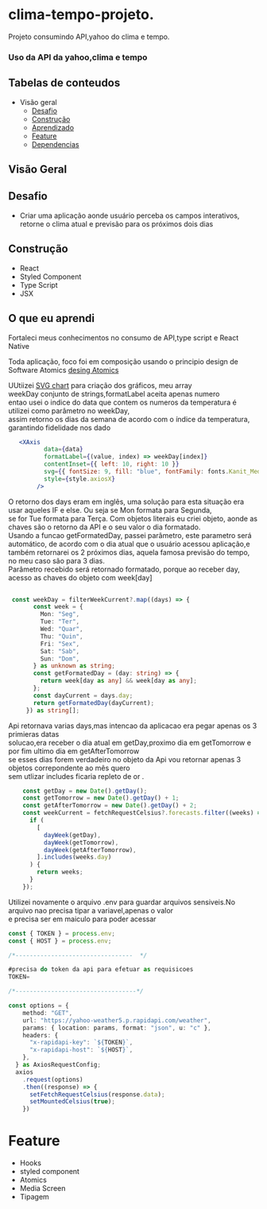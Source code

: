 # clima-tempo-projeto.
Projeto consumindo API,yahoo do clima e tempo.

### Uso da API da yahoo,clima e tempo
  
 
## Tabelas de conteudos 
* Visão geral
  * <a href='#Desafio' >  Desafio </a>
  * <a href='#Construção' >  Construção </a>   
  * <a href='#o-que-eu-aprendi' >  Aprendizado </a>
  * <a href='#Feature' >  Feature </a>
  * <a href='#Dependencias'> Dependencias </a>

## Visão Geral
## Desafio
- Criar uma aplicação aonde usuário perceba os campos interativos, retorne o clima atual e previsão para os próximos dois dias

## Construção
  - React
  - Styled Component
  - Type Script
  - JSX
  

## O que eu aprendi
 Fortaleci meus conhecimentos no consumo de API,type script e React Native


Toda aplicação, foco foi em composição usando o principio design de Software Atomics [desing Atomics](https://atomicdesign.bradfrost.com/chapter-2/) </br>

UUtiizei  [SVG chart](https://github.com/JesperLekland/react-native-svg-charts) para criação dos gráficos, meu array</br>
 weekDay conjunto de strings,formatLabel aceita apenas numero </br>
entao usei o indice do data que contem os numeros da temperatura é utilizei como parâmetro no weekDay,</br>
assim retorno os dias da semana de acordo com o índice da temperatura, garantindo fidelidade nos dado

~~~jsx
   <XAxis
          data={data}
          formatLabel={(value, index) => weekDay[index]}
          contentInset={{ left: 10, right: 10 }}
          svg={{ fontSize: 9, fill: "blue", fontFamily: fonts.Kanit_Medium }}
          style={style.axiosX}
        />
 ~~~

 O retorno dos days eram em inglês, uma solução para esta situação era usar aqueles IF e else. Ou seja se Mon formata para Segunda, </br>
 se for Tue formata para Terça. Com objetos literais eu criei objeto, aonde as chaves são o retorno da API e o seu valor o dia formatado.</br> 
 Usando a funcao getFormatedDay, passei parâmetro, este parametro será automático, de acordo com o dia atual que o usuário acessou aplicação,e</br> 
 também retornarei os 2 próximos dias, aquela famosa previsão do tempo, no meu caso são para 3 dias. </br>
 Parâmetro recebido será retornado formatado, porque ao receber day, acesso as chaves do objeto com week[day] </br>
 
 ```typeScript
   
  const weekDay = filterWeekCurrent?.map((days) => {
        const week = {
          Mon: "Seg",
          Tue: "Ter",
          Wed: "Quar",
          Thu: "Quin",
          Fri: "Sex",
          Sat: "Sab",
          Sun: "Dom",
        } as unknown as string;
        const getFormatedDay = (day: string) => {
          return week[day as any] && week[day as any];
        };
        const dayCurrent = days.day;
        return getFormatedDay(dayCurrent);
      }) as string[];

 ```
 Api retornava varias days,mas intencao da aplicacao era pegar apenas os 3 primieras datas</br> 
 solucao,era receber o dia atual em getDay,proximo dia em getTomorrow e por fim ultimo dia em getAfterTomorrow</br>
 se esses dias forem verdadeiro no objeto da Api vou retornar apenas 3 objetos correpondente ao mês quero</br>
 sem utlizar includes ficaria repleto de or .
 
 
  ```typeScript
      const getDay = new Date().getDay();
      const getTomorrow = new Date().getDay() + 1;
      const getAfterTomorrow = new Date().getDay() + 2;
      const weekCurrent = fetchRequestCelsius?.forecasts.filter((weeks) => {
        if (
          [
            dayWeek(getDay),
            dayWeek(getTomorrow),
            dayWeek(getAfterTomorrow),
          ].includes(weeks.day)
        ) {
          return weeks;
        }
      });
  
 ```
  Utilizei novamente o arquivo .env para guardar arquivos sensiveis.No arquivo nao precisa tipar a variavel,apenas o valor</br>
  e precisa ser em maiculo para poder acessar
  

  ```typescript
  const { TOKEN } = process.env;
const { HOST } = process.env;

/*---------------------------------  */
  
#precisa do token da api para efetuar as requisicoes 
TOKEN=

/*----------------------------------*/

 const options = {
      method: "GET",
      url: "https://yahoo-weather5.p.rapidapi.com/weather",
      params: { location: params, format: "json", u: "c" },
      headers: {
        "x-rapidapi-key": `${TOKEN}`,
        "x-rapidapi-host": `${HOST}`,
      },
    } as AxiosRequestConfig;
    axios
      .request(options)
      .then((response) => {
        setFetchRequestCelsius(response.data);
        setMountedCelsius(true);
      })


  ```

 # Feature
  - Hooks
  - styled component
  - Atomics
  - Media Screen
  - Tipagem

